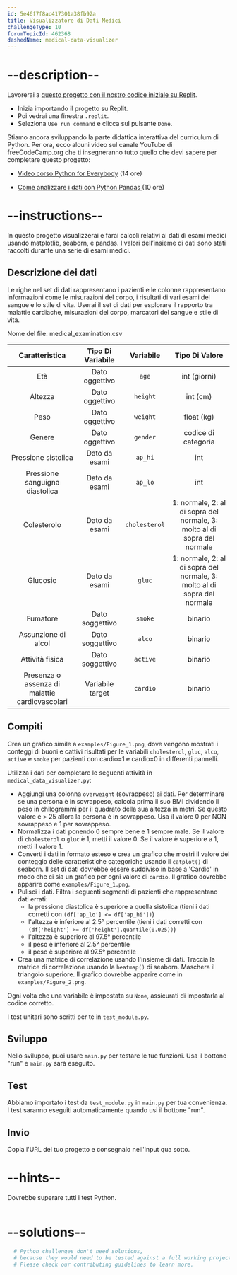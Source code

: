```yaml
---
id: 5e46f7f8ac417301a38fb92a
title: Visualizzatore di Dati Medici
challengeType: 10
forumTopicId: 462368
dashedName: medical-data-visualizer
---
```


# --description--

Lavorerai a <a href="https://replit.com/github/topcoder-platform/boilerplate-medical-data-visualizer" target="_blank" rel="noopener noreferrer nofollow">questo progetto con il nostro codice iniziale su Replit</a>.

-   Inizia importando il progetto su Replit.
-   Poi vedrai una finestra `.replit`.
-   Seleziona `Use run command` e clicca sul pulsante `Done`.


Stiamo ancora sviluppando la parte didattica interattiva del curriculum di Python. Per ora, ecco alcuni video sul canale YouTube di freeCodeCamp.org che ti insegneranno tutto quello che devi sapere per completare questo progetto:

- <a href="https://www.freecodecamp.org/news/python-for-everybody/" target="_blank" rel="noopener noreferrer nofollow">Video corso Python for Everybody</a> (14 ore)

- <a href="https://www.freecodecamp.org/news/how-to-analyze-data-with-python-pandas/" target="_blank" rel="noopener noreferrer nofollow"> Come analizzare i dati con Python Pandas </a>(10 ore)

# --instructions--

In questo progetto visualizzerai e farai calcoli relativi ai dati di esami medici usando matplotlib, seaborn, e pandas. I valori dell’insieme di dati sono stati raccolti durante una serie di esami medici.

## Descrizione dei dati

Le righe nel set di dati rappresentano i pazienti e le colonne rappresentano informazioni come le misurazioni del corpo, i risultati di vari esami del sangue e lo stile di vita. Userai il set di dati per esplorare il rapporto tra malattie cardiache, misurazioni del corpo, marcatori del sangue e stile di vita.

Nome del file: medical_examination.csv

|                 Caratteristica                 | Tipo Di Variabile |   Variabile   |                              Tipo Di Valore                              |
|:----------------------------------------------:|:-----------------:|:-------------:|:------------------------------------------------------------------------:|
|                      Età                       |  Dato oggettivo   |     `age`     |                               int (giorni)                               |
|                    Altezza                     |  Dato oggettivo   |   `height`    |                                 int (cm)                                 |
|                      Peso                      |  Dato oggettivo   |   `weight`    |                                float (kg)                                |
|                     Genere                     |  Dato oggettivo   |   `gender`    |                           codice di categoria                            |
|              Pressione sistolica               |   Dato da esami   |    `ap_hi`    |                                   int                                    |
|         Pressione sanguigna diastolica         |   Dato da esami   |    `ap_lo`    |                                   int                                    |
|                  Colesterolo                   |   Dato da esami   | `cholesterol` | 1: normale, 2: al di sopra del normale, 3: molto al di sopra del normale |
|                    Glucosio                    |   Dato da esami   |    `gluc`     | 1: normale, 2: al di sopra del normale, 3: molto al di sopra del normale |
|                    Fumatore                    |  Dato soggettivo  |    `smoke`    |                                 binario                                  |
|              Assunzione di alcol               |  Dato soggettivo  |    `alco`     |                                 binario                                  |
|                Attività fisica                 |  Dato soggettivo  |   `active`    |                                 binario                                  |
| Presenza o assenza di malattie cardiovascolari | Variabile target  |   `cardio`    |                                 binario                                  |

## Compiti

Crea un grafico simile a `examples/Figure_1.png`, dove vengono mostrati i conteggi di buoni e cattivi risultati per le variabili `cholesterol`, `gluc`, `alco`, `active` e `smoke` per pazienti con cardio=1 e cardio=0 in differenti pannelli.

Utilizza i dati per completare le seguenti attività in `medical_data_visualizer.py`:

- Aggiungi una colonna `overweight` (sovrappeso) ai dati. Per determinare se una persona è in sovrappeso, calcola prima il suo BMI dividendo il peso in chilogrammi per il quadrato della sua altezza in metri. Se questo valore è > 25 allora la persona è in sovrappeso. Usa il valore 0 per NON sovrappeso e 1 per sovrappeso.
- Normalizza i dati ponendo 0 sempre bene e 1 sempre male. Se il valore di `cholesterol` o `gluc` è 1, metti il valore 0. Se il valore è superiore a 1, metti il valore 1.
- Converti i dati in formato esteso e crea un grafico che mostri il valore del conteggio delle caratteristiche categoriche usando il `catplot()` di seaborn. Il set di dati dovrebbe essere suddiviso in base a 'Cardio' in modo che ci sia un grafico per ogni valore di `cardio`. Il grafico dovrebbe apparire come `examples/Figure_1.png`.
- Pulisci i dati. Filtra i seguenti segmenti di pazienti che rappresentano dati errati:
  - la pressione diastolica è superiore a quella sistolica (tieni i dati corretti con `(df['ap_lo'] <= df['ap_hi'])`)
  - l'altezza è inferiore al 2.5° percentile (tieni i dati corretti con `(df['height'] >= df['height'].quantile(0.025))`)
  - l'altezza è superiore al 97.5° percentile
  - il peso è inferiore al 2.5° percentile
  - il peso è superiore al 97.5° percentile
- Crea una matrice di correlazione usando l'insieme di dati. Traccia la matrice di correlazione usando la `heatmap()` di seaborn. Maschera il triangolo superiore. Il grafico dovrebbe apparire come in `examples/Figure_2.png`.

Ogni volta che una variabile è impostata su `None`, assicurati di impostarla al codice corretto.

I test unitari sono scritti per te in `test_module.py`.

## Sviluppo

Nello sviluppo, puoi usare `main.py` per testare le tue funzioni. Usa il bottone "run" e `main.py` sarà eseguito.

## Test

Abbiamo importato i test da `test_module.py` in `main.py` per tua convenienza. I test saranno eseguiti automaticamente quando usi il bottone "run".

## Invio

Copia l'URL del tuo progetto e consegnalo nell'input qua sotto.

# --hints--

Dovrebbe superare tutti i test Python.

```js

```

# --solutions--

```py
  # Python challenges don't need solutions,
  # because they would need to be tested against a full working project.
  # Please check our contributing guidelines to learn more.
```
